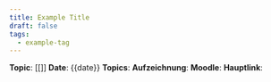 ```yaml
---
title: Example Title
draft: false
tags:
  - example-tag
---
```

**Topic**: [[]]
**Date**: {{date}}
**Topics**:
**Aufzeichnung**:
**Moodle**:
**Hauptlink**: